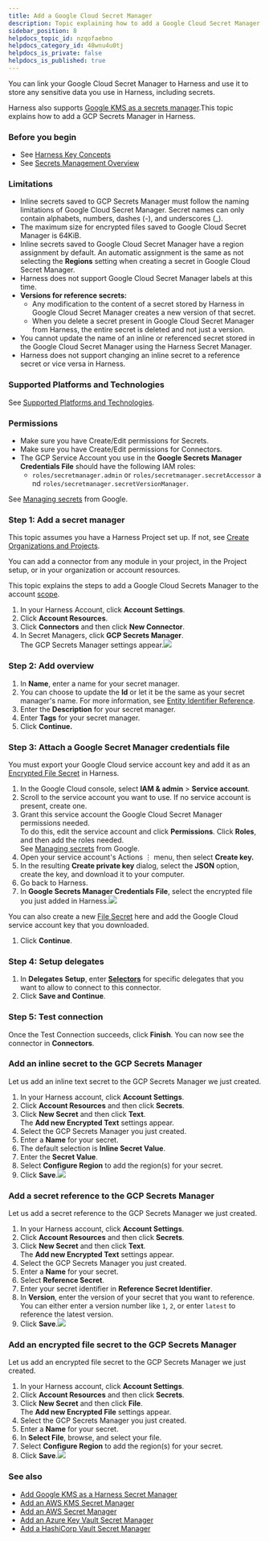 ```yaml
---
title: Add a Google Cloud Secret Manager
description: Topic explaining how to add a Google Cloud Secret Manager.
sidebar_position: 8
helpdocs_topic_id: nzqofaebno
helpdocs_category_id: 48wnu4u0tj
helpdocs_is_private: false
helpdocs_is_published: true
---
```


You can link your Google Cloud Secret Manager to Harness and use it to store any sensitive data you use in Harness, including secrets.

Harness also supports [Google KMS as a secrets manager](../../6_Security/10-add-google-kms-secrets-manager.md).This topic explains how to add a GCP Secrets Manager in Harness.

### Before you begin

* See [Harness Key Concepts](../../../getting-started/learn-harness-key-concepts.md)
* See [Secrets Management Overview](../../7_Connectors/Secret-Managers/1-harness-secret-manager-overview.md)

### Limitations

* Inline secrets saved to GCP Secrets Manager must follow the naming limitations of Google Cloud Secret Manager. Secret names can only contain alphabets, numbers, dashes (-), and underscores (\_).
* The maximum size for encrypted files saved to Google Cloud Secret Manager is 64KiB.
* Inline secrets saved to Google Cloud Secret Manager have a region assignment by default. An automatic assignment is the same as not selecting the **Regions** setting when creating a secret in Google Cloud Secret Manager.
* Harness does not support Google Cloud Secret Manager labels at this time.
* **Versions for reference secrets:**
	+ Any modification to the content of a secret stored by Harness in Google Cloud Secret Manager creates a new version of that secret.
	+ When you delete a secret present in Google Cloud Secret Manager from Harness, the entire secret is deleted and not just a version.
* You cannot update the name of an inline or referenced secret stored in the Google Cloud Secret Manager using the Harness Secret Manager.
* Harness does not support changing an inline secret to a reference secret or vice versa in Harness.

### Supported Platforms and Technologies

See [Supported Platforms and Technologies](../../../getting-started/supported-platforms-and-technologies.md).

### Permissions

* Make sure you have Create/Edit permissions for Secrets.
* Make sure you have Create/Edit permissions for Connectors.
* The GCP Service Account you use in the **Google Secrets Manager Credentials File** should have the following IAM roles:
	+ `roles/secretmanager.admin` or `roles/secretmanager.secretAccessor` and `roles/secretmanager.secretVersionManager`.

See [Managing secrets](https://cloud.google.com/secret-manager/docs/access-control) from Google.

### Step 1: Add a secret manager

This topic assumes you have a Harness Project set up. If not, see [Create Organizations and Projects](../Account-Structure/organizations-and-projects/create-an-organization.md).

You can add a connector from any module in your project, in the Project setup, or in your organization or account resources.

This topic explains the steps to add a Google Cloud Secrets Manager to the account [scope](../4_Role-Based-Access-Control/1-rbac-in-harness.md#rbac-scope).

1. In your Harness Account, click **Account Settings**.
2. Click **Account Resources**.
3. Click **Connectors** and then click **New Connector**.
4. In Secret Managers, click **GCP Secrets Manager**.  
The GCP Secrets Manager settings appear.![](../static/add-a-google-cloud-secret-manager-39.png)

### Step 2: Add overview

1. In **Name**, enter a name for your secret manager.
2. You can choose to update the **Id** or let it be the same as your secret manager's name. For more information, see [Entity Identifier Reference](../20_References/entity-identifier-reference.md).
3. Enter the **Description** for your secret manager.
4. Enter **Tags** for your secret manager.
5. Click **Continue.**

### Step 3: Attach a Google Secret Manager credentials file

You must export your Google Cloud service account key and add it as an [Encrypted File Secret](./3-add-file-secrets.md) in Harness.

1. In the Google Cloud console, select **IAM & admin** > **Service account**.
2. Scroll to the service account you want to use. If no service account is present, create one.
3. Grant this service account the Google Cloud Secret Manager permissions needed.  
To do this, edit the service account and click **Permissions**. Click **Roles**, and then add the roles needed.  
See [Managing secrets](https://cloud.google.com/secret-manager/docs/access-control) from Google.
4. Open your service account's Actions ⋮ menu, then select **Create key.**
5. In the resulting **Create private key** dialog, select the **JSON** option, create the key, and download it to your computer.
6. Go back to Harness.
7. In **Google Secrets Manager Credentials File**, select the encrypted file you just added in Harness.![](../static/add-a-google-cloud-secret-manager-40.png)
   
You can also create a new [File Secret](./3-add-file-secrets.md) here and add the Google Cloud service account key that you downloaded.
1. Click **Continue**.

### Step 4: Setup delegates

1. In **Delegates** **Setup**, enter [**Selectors**](../2_Delegates/manage-delegates/select-delegates-with-selectors.md#option-select-a-delegate-for-a-connector-using-tags) for specific delegates that you want to allow to connect to this connector.
2. Click **Save and** **Continue**.

### Step 5: Test connection

Once the Test Connection succeeds, click **Finish**. You can now see the connector in **Connectors**.

### Add an inline secret to the GCP Secrets Manager

Let us add an inline text secret to the GCP Secrets Manager we just created.

1. In your Harness account, click **Account Settings**.
2. Click **Account Resources** and then click **Secrets**.
3. Click **New Secret** and then click **Text**.  
The **Add new Encrypted Text** settings appear.
4. Select the GCP Secrets Manager you just created.
5. Enter a **Name** for your secret.
6. The default selection is **Inline Secret Value**.
7. Enter the **Secret Value**.
8. Select **Configure Region** to add the region(s) for your secret.
9. Click **Save**.![](../static/add-a-google-cloud-secret-manager-41.png)

### Add a secret reference to the GCP Secrets Manager

Let us add a secret reference to the GCP Secrets Manager we just created.

1. In your Harness account, click **Account Settings**.
2. Click **Account Resources** and then click **Secrets**.
3. Click **New Secret** and then click **Text**.  
The **Add new Encrypted Text** settings appear.
4. Select the GCP Secrets Manager you just created.
5. Enter a **Name** for your secret.
6. Select **Reference Secret**.
7. Enter your secret identifier in **Reference Secret Identifier**.
8. In **Version**, enter the version of your secret that you want to reference.  
You can either enter a version number like `1`, `2`, or enter `latest` to reference the latest version.
9. Click **Save**.![](../static/add-a-google-cloud-secret-manager-42.png)

### Add an encrypted file secret to the GCP Secrets Manager

Let us add an encrypted file secret to the GCP Secrets Manager we just created.

1. In your Harness account, click **Account Settings**.
2. Click **Account Resources** and then click **Secrets**.
3. Click **New Secret** and then click **File**.  
The **Add new Encrypted File** settings appear.
4. Select the GCP Secrets Manager you just created.
5. Enter a **Name** for your secret.
6. In **Select File**, browse, and select your file.
7. Select **Configure Region** to add the region(s) for your secret.
8. Click **Save**.![](../static/add-a-google-cloud-secret-manager-43.png)

### See also

* [Add Google KMS as a Harness Secret Manager](../6_Security/10-add-google-kms-secrets-manager.md)
* [Add an AWS KMS Secret Manager](../6_Security/7-add-an-aws-kms-secrets-manager.md)
* [Add an AWS Secret Manager](../6_Security/6-add-an-aws-secret-manager.md)
* [Add an Azure Key Vault Secret Manager](../6_Security/8-azure-key-vault.md)
* [Add a HashiCorp Vault Secret Manager](../6_Security/12-add-hashicorp-vault.md)

